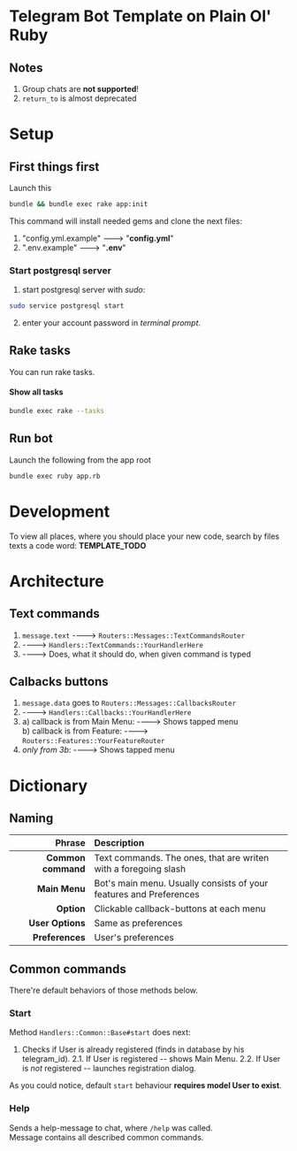# Telegram Bot Template on Plain Ol' Ruby

## Notes

1) Group chats are **not supported**!
2) `return_to` is almost deprecated

# Setup

## First things first

Launch this
``` bash
bundle && bundle exec rake app:init
```

This command will install needed gems and clone the next files:
1) "config.yml.example" ---> "**config.yml**"
2) ".env.example" ---> "**.env**"

### Start postgresql server

1. start postgresql server with <em>sudo</em>:
``` bash
sudo service postgresql start
```
2. enter your account password in <em>terminal prompt</em>.

## Rake tasks

You can run rake tasks.

#### Show all tasks
``` bash
bundle exec rake --tasks
```

## Run bot

Launch the following from the app root
``` bash
bundle exec ruby app.rb
```

# Development

To view all places, where you should place your new code, search by files texts a code word: **TEMPLATE_TODO**

# Architecture

## Text commands

1) `message.text` ----> `Routers::Messages::TextCommandsRouter`
2) ----> `Handlers::TextCommands::YourHandlerHere`
3) ----> Does, what it should do, when given command is typed

## Calbacks buttons

1) `message.data` goes to `Routers::Messages::CallbacksRouter`
2) ----> `Handlers::Callbacks::YourHandlerHere`
3) a) callback is from Main Menu: ----> Shows tapped menu \
   b) callback is from Feature: ----> `Routers::Features::YourFeatureRouter`
4) <em>only from 3b</em>: ----> Shows tapped menu

# Dictionary

## Naming

| Phrase             | Description |
| -----------------: | :----------------------------------------------------------------- |
| **Common command** | Text commands. The ones, that are writen with a foregoing slash |
| **Main Menu**      | Bot's main menu. Usually consists of your features and Preferences |
| **Option**         | Clickable callback-buttons at each menu |
| **User Options**   | Same as preferences |
| **Preferences**    | User's preferences |

## Common commands

There're default behaviors of those methods below.

### Start

Method `Handlers::Common::Base#start` does next:
1. Checks if User is already registered (finds in database by his telegram_id).
2.1. If User is registered -- shows Main Menu.
2.2. If User is <em>not</em> registered -- launches registration dialog.

As you could notice, default `start` behaviour **requires model User to exist**.

### Help

Sends a help-message to chat, where `/help` was called. \
Message contains all described common commands.
